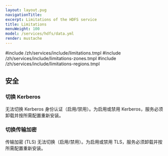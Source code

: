 ```yaml
---
layout: layout.pug
navigationTitle:
excerpt: Limitations of the HDFS service
title: Limitations
menuWeight: 100
model: /services/hdfs/data.yml
render: mustache
---
```


#include /zh/services/include/limitations.tmpl
#include /zh/services/include/limitations-zones.tmpl
#include /zh/services/include/limitations-regions.tmpl

## 安全

### 切换 Kerberos

无法切换 Kerberos 身份认证（启用/禁用）。为启用或禁用 Kerberos，服务必须卸载并按所需配置重新安装。

### 切换传输加密

传输加密 (TLS) 无法切换（启用/禁用）。为启用或禁用 TLS，服务必须卸载并按所需配置重新安装。
